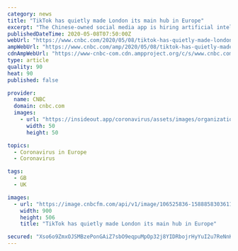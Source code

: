 ```yaml
---
category: news
title: "TikTok has quietly made London its main hub in Europe"
excerpt: "The Chinese-owned social media app is hiring artificial intelligence and software engineers in the U.K. capital."
publishedDateTime: 2020-05-08T07:50:00Z
webUrl: "https://www.cnbc.com/2020/05/08/tiktok-has-quietly-made-london-its-main-hub-in-europe.html"
ampWebUrl: "https://www.cnbc.com/amp/2020/05/08/tiktok-has-quietly-made-london-its-main-hub-in-europe.html"
cdnAmpWebUrl: "https://www-cnbc-com.cdn.ampproject.org/c/s/www.cnbc.com/amp/2020/05/08/tiktok-has-quietly-made-london-its-main-hub-in-europe.html"
type: article
quality: 90
heat: 90
published: false

provider:
  name: CNBC
  domain: cnbc.com
  images:
    - url: "https://insideout.app/coronavirus/assets/images/organizations/cnbc.com-50x50.jpg"
      width: 50
      height: 50

topics:
  - Coronavirus in Europe
  - Coronavirus

tags:
  - GB
  - UK

images:
  - url: "https://image.cnbcfm.com/api/v1/image/106525836-1588858303611weworkaviationhouse.jpg?v=1588858393"
    width: 900
    height: 506
    title: "TikTok has quietly made London its main hub in Europe"

secured: "Xso6o9ZmxOJSMBzePonGAiZ7sbO9eqpuMpOp32j8YIDRbojrHyYuI2u7ReNnKdohx8pehDnQjWedRqd4x3BZqwUimCmItnR/zvLDXeo5VunVL0PHxKvRJsF4DjvpJcvUtam7uICShDl9Wq45potXGEUjS71V0JyWrXjoqMSZ4zKwkeUpbi0mRQAX8l8zqxAEKdv3CFp/v0VnRVYciXTTzGK1s+JeYvn3rqmveTzkO/r+hyPNMz4MF48u/gEL5gLuiMrYnbNeX+kkr23ZafIqFGm0yqASEHTYOzOt9om9xLhwJd+K/hMXie6HXwbBNNKK;eQOVzAcjwI+9VYCak4ciaw=="
---
```


